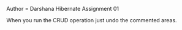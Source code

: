 Author = Darshana
Hibernate Assignment 01

When you run the CRUD operation just undo the commented areas.

